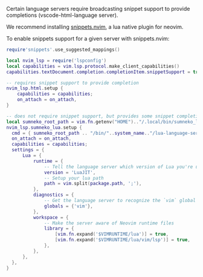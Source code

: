 Certain language servers require broadcasting snippet support to provide completions (vscode-html-language server).

We recommend installing [snippets.nvim](https://github.com/norcalli/snippets.nvim), a lua native plugin for neovim.

To enable snippets support for a given server with snippets.nvim:

```lua
require'snippets'.use_suggested_mappings()

local nvim_lsp = require('lspconfig')
local capabilities = vim.lsp.protocol.make_client_capabilities()
capabilities.textDocument.completion.completionItem.snippetSupport = true;

-- requires snippet support to provide completion
nvim_lsp.html.setup {
    capabilities = capabilities;
    on_attach = on_attach,
}

-- does not require snippet support, but provides some snippet completion candidates out of the box
local sumneko_root_path = vim.fn.getenv("HOME").."/.local/bin/sumneko_lua"
nvim_lsp.sumneko_lua.setup {
  cmd = { sumneko_root_path .. "/bin/"..system_name.."/lua-language-server", "-E", sumneko_root_path .. "/main.lua"};
  on_attach = on_attach,
  capabilities = capabilities;
  settings = {
      Lua = {
          runtime = {
              -- Tell the language server which version of Lua you're using (LuaJIT in the case of Neovim)
              version = 'LuaJIT',
              -- Setup your lua path
              path = vim.split(package.path, ';'),
          },
          diagnostics = {
              -- Get the language server to recognize the `vim` global
              globals = {'vim'},
          },
          workspace = {
              -- Make the server aware of Neovim runtime files
              library = {
                  [vim.fn.expand('$VIMRUNTIME/lua')] = true,
                  [vim.fn.expand('$VIMRUNTIME/lua/vim/lsp')] = true,
              },
          },
      },
  },
}
```